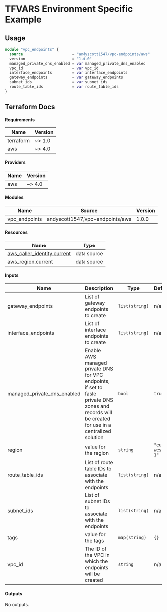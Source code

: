 # TFVARS Environment Specific Example

## Usage 

```terraform
module "vpc_endpoints" {
  source                      = "andyscott1547/vpc-endpoints/aws"
  version                     = "1.0.0"
  managed_private_dns_enabled = var.managed_private_dns_enabled
  vpc_id                      = var.vpc_id
  interface_endpoints         = var.interface_endpoints
  gateway_endpoints           = var.gateway_endpoints
  subnet_ids                  = var.subnet_ids
  route_table_ids             = var.route_table_ids
}
```

## Terraform Docs

<!-- BEGIN_TF_DOCS -->
#### Requirements

| Name | Version |
|------|---------|
| terraform | ~> 1.0 |
| aws | ~> 4.0 |

#### Providers

| Name | Version |
|------|---------|
| aws | ~> 4.0 |

#### Modules

| Name | Source | Version |
|------|--------|---------|
| vpc_endpoints | andyscott1547/vpc-endpoints/aws | 1.0.0 |

#### Resources

| Name | Type |
|------|------|
| [aws_caller_identity.current](https://registry.terraform.io/providers/hashicorp/aws/latest/docs/data-sources/caller_identity) | data source |
| [aws_region.current](https://registry.terraform.io/providers/hashicorp/aws/latest/docs/data-sources/region) | data source |

#### Inputs

| Name | Description | Type | Default | Required |
|------|-------------|------|---------|:--------:|
| gateway_endpoints | List of gateway endpoints to create | `list(string)` | n/a | yes |
| interface_endpoints | List of interface endpoints to create | `list(string)` | n/a | yes |
| managed_private_dns_enabled | Enable AWS managed private DNS for VPC endpoints, if set to fasle private DNS zones and records will be created for use in a centralized solution | `bool` | `true` | no |
| region | value for the region | `string` | `"eu-west-1"` | no |
| route_table_ids | List of route table IDs to associate with the endpoints | `list(string)` | n/a | yes |
| subnet_ids | List of subnet IDs to associate with the endpoints | `list(string)` | n/a | yes |
| tags | value for the tags | `map(string)` | `{}` | no |
| vpc_id | The ID of the VPC in which the endpoints will be created | `string` | n/a | yes |

#### Outputs

No outputs.
<!-- END_TF_DOCS -->